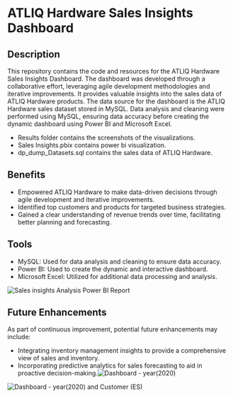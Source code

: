 # ATLIQ Hardware Sales Insights Dashboard

## Description
This repository contains the code and resources for the ATLIQ Hardware Sales Insights Dashboard. The dashboard was developed through a collaborative effort, leveraging agile development methodologies and iterative improvements. It provides valuable insights into the sales data of ATLIQ Hardware products. The data source for the dashboard is the ATLIQ Hardware sales dataset stored in MySQL. Data analysis and cleaning were performed using MySQL, ensuring data accuracy before creating the dynamic dashboard using Power BI and Microsoft Excel.
- Results folder contains the screenshots of the visualizations.
- Sales Insights.pbix contains power bi visualization.
- dp_dump_Datasets.sql contains the sales data of ATLIQ Hardware.


## Benefits
- Empowered ATLIQ Hardware to make data-driven decisions through agile development and iterative improvements.
- Identified top customers and products for targeted business strategies.
- Gained a clear understanding of revenue trends over time, facilitating better planning and forecasting.

## Tools
- MySQL: Used for data analysis and cleaning to ensure data accuracy.
- Power BI: Used to create the dynamic and interactive dashboard.
- Microsoft Excel: Utilized for additional data processing and analysis.

![Sales insights Analysis Power BI Report](https://github.com/koyel-cy/ATLIQ-Hardware-Sales-Insights-Dashboard/assets/64901152/fbc7d7e0-9acd-4ded-89c5-9bb8994482e2)

## Future Enhancements
As part of continuous improvement, potential future enhancements may include:
- Integrating inventory management insights to provide a comprehensive view of sales and inventory.
- Incorporating predictive analytics for sales forecasting to aid in proactive decision-making.![Dashboard - year(2020)](https://github.com/koyel-cy/ATLIQ-Hardware-Sales-Insights-Dashboard/assets/64901152/9bc7da49-b1a2-4d23-8ef2-fa2290752c81)


![Dashboard - year(2020) and Customer (ES)](https://github.com/koyel-cy/ATLIQ-Hardware-Sales-Insights-Dashboard/assets/64901152/a95d8cdc-71e0-4bdb-8f04-d51b3decb364)
